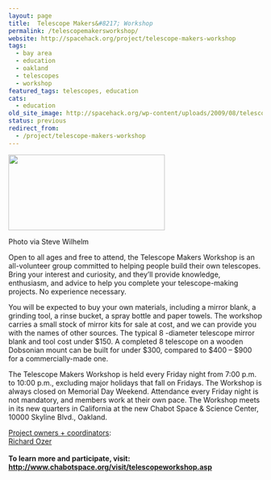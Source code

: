```yaml
---
layout: page
title:  Telescope Makers&#8217; Workshop
permalink: /telescopemakersworkshop/
website: http://spacehack.org/project/telescope-makers-workshop
tags:
  - bay area
  - education
  - oakland
  - telescopes
  - workshop
featured_tags: telescopes, education
cats:
  - education
old_site_image: http://spacehack.org/wp-content/uploads/2009/08/telescopemakers.jpg
status: previous
redirect_from:
  - /project/telescope-makers-workshop
---
```


<div class = "scrape-from-old-wordpress">

<div id="attachment_746" style="width: 320px" class="wp-caption alignleft"><a href="http://www.flickr.com/photos/stevewilhelm/3583732243/"><img class="size-full wp-image-746" src="/wp-content/uploads/2009/08/telescopemakers.jpg" alt="" width="310" height="150" /></a><p class="wp-caption-text">Photo via Steve Wilhelm</p></div>
<p>Open to all ages and free to attend, the Telescope Makers  Workshop is an all-volunteer group committed to helping people build their own telescopes. Bring your interest and curiosity, and they&#8217;ll provide knowledge, enthusiasm, and advice to help you complete your telescope-making projects. No experience necessary.</p>
<p>You will be expected to buy your own materials, including a mirror blank, a grinding tool, a rinse bucket, a spray bottle and paper towels. The workshop carries a small stock of mirror kits for sale at cost, and we can provide you with the names of other sources. The typical 8 -diameter telescope mirror blank and tool cost under $150. A completed 8  telescope on a wooden Dobsonian mount can be built for under $300, compared to $400 &#8211; $900 for a commercially-made one.</p>
<p>The Telescope Makers  Workshop is held every Friday night from 7:00 p.m. to 10:00 p.m., excluding major holidays that fall on Fridays. The Workshop is always closed on Memorial Day Weekend. Attendance every Friday night is not mandatory, and members work at their own pace. The Workshop meets in its new quarters in California at the new Chabot Space &amp; Science Center, 10000 Skyline Blvd., Oakland.</p>
<p><span style="text-decoration: underline;">Project owners + coordinators</span>:<br />
<a href="mailto:rozer@pacbell.net">Richard Ozer</a><br />
<!--supplement--><br />
<strong>To learn more and participate, visit: <a href="http://www.chabotspace.org/visit/telescopeworkshop.asp">http://www.chabotspace.org/visit/telescopeworkshop.asp</a></strong></p>


</div>